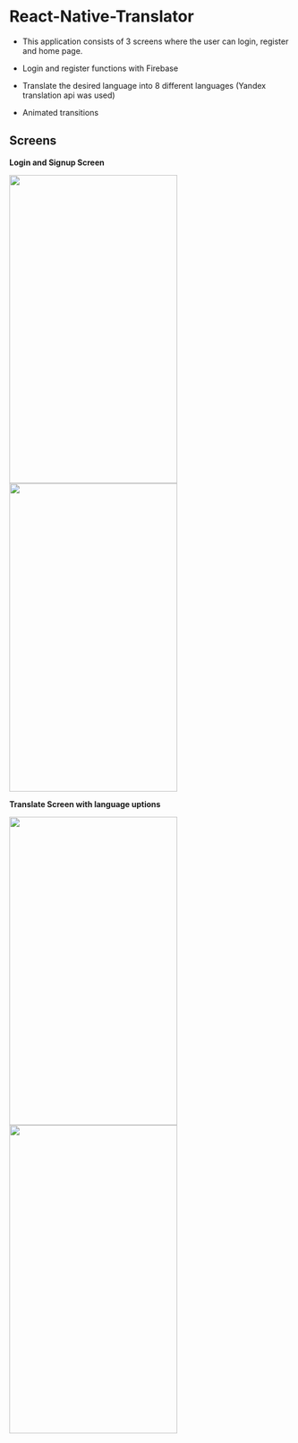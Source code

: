# React-Native-Translator


- This application consists of 3 screens where the user can login, register and home page.

- Login and register functions with Firebase

- Translate the desired language into 8 different languages (Yandex translation api was used)

- Animated transitions

## Screens

**Login and Signup Screen**


<img height="550" width="300" src="https://user-images.githubusercontent.com/10477308/80166001-81359980-85e5-11ea-93c1-e3a991bc313a.PNG" data-canonical-src="https://user-images.githubusercontent.com/10477308/80166001-81359980-85e5-11ea-93c1-e3a991bc313a.PNG" style="max-width:100%;"><img height="550" width="300" src="https://user-images.githubusercontent.com/10477308/80166003-8266c680-85e5-11ea-8528-e57ebdd62f98.PNG" data-canonical-src="https://user-images.githubusercontent.com/10477308/80166003-8266c680-85e5-11ea-8528-e57ebdd62f98.PNG" style="max-width:100%;">

**Translate Screen with language uptions**

<img height="550" width="300" src="https://user-images.githubusercontent.com/10477308/80165999-809d0300-85e5-11ea-8eba-9105427740bb.PNG" data-canonical-src="https://user-images.githubusercontent.com/10477308/80165999-809d0300-85e5-11ea-8eba-9105427740bb.PNG" style="max-width:100%;"><img height="550" width="300" src="https://user-images.githubusercontent.com/10477308/80166002-81ce3000-85e5-11ea-83ed-c750ddf61c3b.PNG" data-canonical-src="https://user-images.githubusercontent.com/10477308/80166002-81ce3000-85e5-11ea-83ed-c750ddf61c3b.PNG" style="max-width:100%;">


